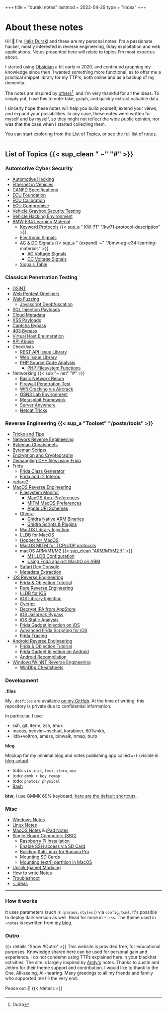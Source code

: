 +++
title = "duraki notes"
lastmod = 2022-04-29
type = "index"
+++

# About these notes

Hi! 👋 I'm [Halis Duraki](https://duraki.github.io) and these are my personal notes. I'm a passionate hacker, mostly interested in reverse engineering, 0day exploitation and web applications. Notes presented here will relate to topics I'm most expertus about.

I started using [Obsidian](https://obsidian.md/) a bit early in 2020. and continued graphing my knowledge since then. I wanted something more functional, as to offer me a practical snippet library for my TTP's, both online and as a backup of my dementia.

The notes are inspired by [others](#outro)[^1], and I'm very thankful for all the ideas. To simply put, I use this to note-take, graph, and quickly extract valuable data.

I sincerly hope these notes will help you build yourself, extend your views, and expand your possibilities. In any case, these notes were written for myself and by myself, so they might not reflect the wide public opinion, nor was that the case when I started collecting them.

You can start exploring from the [List of Topics](#list-of-topics-hahahugoshortcodes0hbhb), or see the [full list of notes](/posts).

---

## List of Topics {{< sup_clean " ~" "#" >}}

### Automotive Cyber Security

* [Automotive Hacking](/automotive-hacking)
* [Ethernet in Vehicles](/ethernet-specifications)
* [CANFD Specifications](/canfd-specifications)
* [ECU Foundation](/ecu-foundations)
* [ECU Calibration](/ecu-calibration)
* [ECU Compromise](/how-to-compromise-ecu)
* [Vehicle Graybox Security Testing](/vehicle-graybox-security-testing)
* [Vehicle Hacking Environment](/vehicle-hacking-environment)
* [BMW E34 Learning Material](/bmw-ag-e34-learning-materials)
    * [Keyword Protocols](/keyword-protocols) {{< sup_a " KW-71" "/kw71-protocol-description" >}}
    * [Electronic Signals](/electronic-signals)
    * [AC & DC Signals](/ac-and-dc-signals) {{< sup_a " (expand) ⏦" "/bmw-ag-e34-learning-materials" >}}
        * [AC Voltage Signals](/ac-voltage-signals)
        * [DC Voltage Signals](/dc-voltage-signals)
    * [Signals Table](/signals-table)

### Classical Penetration Testing

* [OSINT](/osint)
* [Web Pentest Oneliners](/web-penetration-testing-oneliners)
* [Web Fuzzing](/web-fuzzing-techniques)
    * [Javascript Deobfuscation](/javascript-deobfuscation)
* [SQL Injection Payloads](/sqli-payloads)
* [Cloud Metadata](/cloud-metadata)
* [XSS Payloads](/xss-payloads)
* [Captcha Bypass](/captcha-bypass-tricks)
* [403 Bypass](/bypass-403-on-nginx)
* [Virtual Host Enumeration](/vhost-enumeration)
* [API Abuse](/classical-api-abuse)
* Checklists
    * [REST API Issue Library](/api-penetration-test-checklist)
    * [Web Issue Library](/web-application-penetration-test-checklist)
    * [PHP Source Code Analysis](/php-source-code-analysis)
        * [PHP Filesystem Functions](/php-filesystem-functions)
* Networking {{< sub "~ net" "#" >}}
    * [Basic Network Recon](/network-recon)
    * [Firewall Penetration Test](/firewall-engagements)
    * [Wifi Cracking via Aircrack](/wifi-cracking-via-aircrack)
    * [GSN3 Lab Environment](/network-lab)
    * [Metasploit Framework](/metasploit-framework)
    * [Server Anywhere](/server-anywhere)
    * [Netcat Tricks](/netcat-tricks)

### Reverse Engineering {{< sup_a "Toolset" "/posts/tools" >}}

* [Tricks and Tips](/reverse-engineering-tricks-and-tips)
* [Network Reverse Engineering](/network-reverse-engineering)
* [Byteman Cheatsheets](/byteman)
* [Byteman Scripts](/byteman-scripts)
* [Encryption and Cryptography](/encryption-and-cryptography)
* [Demangling C++ files using Frida](/c-plus-plus-demangler)
* [Frida](/frida)
    * [Frida Class Generator](/generate-frida-class)
    * [Frida and r2 Interop](/r2frida)
* [radare2](/radare2)
* [MacOS Reverse Engineering](/macos-reverse-engineering)
    * [Filesystem Monitor](/macos-filesystem-monitoring)
      * [MacOS App. Preferences](/macos-application-preferences)
      * [MITM MacOS Preferences](/hook-macos-preferences)
      * [Apple URI Schemes](/Apple-Application-Schemes-and-Handlers)
    * [Ghidra](/ghidra-and-related)
      * [Ghidra Native ARM Binaries](/rebuilding-native-arm64-binaries)
      * [Ghidra Scripts & Plugins](/ghidra-scripts)
    * [MacOS Library Injection](/dyld-ios-injection)
    * [LLDB for MacOS](/lldb-for-macos)
    * [Hopper for MacOS](/pure-reverse-engineering#hopper-disassembler)
    * [MacOS MITM for TCP/UDP protocols](/macos-mitm-on-tcp/udp/)
    * macOS ARM/M1/M2 [{{< sup_clean "ARM/M1/M2 §" >}}](/macos-arm/m1/m2/)
      * [M1 LLDB Configuration](/configure-lldb-on-m1/m2/)
      * [Using Frida against MachO on ARM](/using-frida-against-macho-on-arm)
    * [Safari Dev Console](/safari-devconsole-internals)
    * [Metadata Extraction](/macos-metadatqa-extraction)
* [iOS Reverse Engineering](/ios-reverse-engineering)
    * [Frida & Objection Tutorial](/frida-objection-tutorial#ios-tutorial)
    * [Pure Reverse Engineering](/pure-reverse-engineering)
    * [LLDB for iOS](/lldb-for-ios)
    * [iOS Library Injection](/dyld-ios-injection)
    * [Cycript](/cycript)
    * [Decrypt IPA from AppStore](/decrypt-ipa-from-appstore)
    * [iOS Jailbreak Bypass](/jailbreak-bypass)
    * [iOS Static Analysis](/ios-static-analysis)
    * [Frida Gadget injection on iOS](/frida-gadget-injection-on-ios)
    * [Advanced Frida Scripting for iOS](/ios-frida-scripting)
    * [Frida Tracing](/frida-trace-for-ios)
* [Android Reverse Engineering](/android-reverse-engineering)
    * [Frida & Objection Tutorial](/frida-objection-tutorial#android-tutorial)
    * [Frida Gadget Injection on Android](/frida-gadget-injection)
    * [Android Recompilation](/android-recompilation)
* [Windows/WinNT Reverse Engineering](/windowsnt-reverse-engineering)
    * [WinDbg Cheatsheets](/windbg-cheatsheets)

### Development

**.files**

My `.dotfiles` are available [on my GitHub](https://github.com/duraki/dotfiles). At the time of writing, this repository is private due to confidential information.

In particular, I use:

* ssh, git, iterm, zsh, tmux
* macos, neovim+nvchad, karabiner, 60%mkb,
* lldb+voltron, amass, binwalk, nmap, burp

**blog**

Mockup for my minimal blog and notes publishing app called `art` (visible in [blog setup](/blog-setup)).

* todo: `vim.init`, `tmux`, `iterm`, `osx`
* todo: `gmmk + key remap`
* todo: `photos/ physical`
* [Bash](/bash-in-simple-words)

**btw**, I use GMMK 60% keyboard, [here are the default shortcuts](/gmmk-60-keyboard).

### Misc

* [Windows Notes](/windows-notes)
* [Linux Notes](/linux-notes)
* [MacOS Notes](/macos-notes) & [iPad Notes](/ipad-notes)
* [Single-Board Computers (SBC)](/sbc-and-alternatives)
    * [Raspberry Pi Installation](/raspberry-pi-quick-guide)
    * [Enable SSH access via SD Card](/enable-ssh-on-raspbian-os)
    * [Building Kali Linux for Banana Pro](/building-kali-linux-for-banana-pro)
    * [Mounting SD Cards](/mounting-sd-cards)
    * [Mounting (ext4) partition in MacOS](/macos-notes)
* [Uplink (game) Modding](/modding-uplink-by-introversion)
* [How to write Notes](/how-to-write-notes)
* [Troubleshoot](/troubleshoot)
* [~ ideas](/~-ideas)

---

### How it works

It uses parameters (such is `[params.styles]`) via `config.toml`. It's possible to deploy dark version as well. Read for more in `*.css`. The theme used in `~notes` is rewritten from [my blog](https://duraki.github.io/).

### Outro

{{< details "Show #Outro" >}}
This website is provided free, for educational purposes. Knowledge shared here can be used for personal gain and experience. I do not condemn using TTPs explained here in your blackhat activities. The site is largely inspired by [Andy's](https://andymatuschak.org/) notes. Thanks to Justin and Jethro for their theme support and contribution. I would like to thank to the One, All-seeing, All-hearing. Many greetings to all my friends and family who supported me till the very end.

Peace out ✌️
{{< /details >}}
[^1]: Outro
